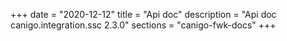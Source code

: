 +++
date        = "2020-12-12"
title       = "Api doc"
description = "Api doc canigo.integration.ssc 2.3.0"
sections    = "canigo-fwk-docs"
+++